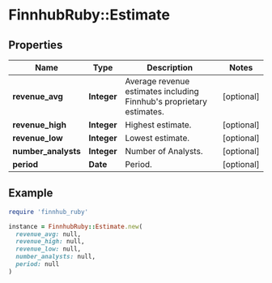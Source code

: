 # FinnhubRuby::Estimate

## Properties

| Name | Type | Description | Notes |
| ---- | ---- | ----------- | ----- |
| **revenue_avg** | **Integer** | Average revenue estimates including Finnhub&#39;s proprietary estimates. | [optional] |
| **revenue_high** | **Integer** | Highest estimate. | [optional] |
| **revenue_low** | **Integer** | Lowest estimate. | [optional] |
| **number_analysts** | **Integer** | Number of Analysts. | [optional] |
| **period** | **Date** | Period. | [optional] |

## Example

```ruby
require 'finnhub_ruby'

instance = FinnhubRuby::Estimate.new(
  revenue_avg: null,
  revenue_high: null,
  revenue_low: null,
  number_analysts: null,
  period: null
)
```

